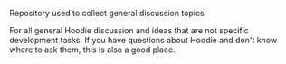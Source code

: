 Repository used to collect general discussion topics

For all general Hoodie discussion and ideas that are not specific development tasks. If you have questions about Hoodie and don't know where to ask them, this is also a good place.
